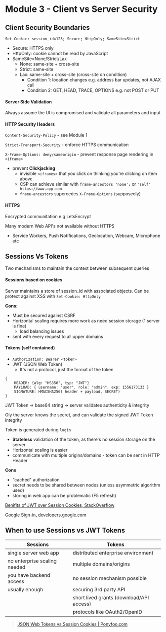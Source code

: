 # Module 3 - Client vs Server Security

## Client Security Boundaries

`Set-Cookie: session_id=123; Secure; HttpOnly; SameSite=Strict`

- Secure: HTTPS only
- HttpOnly: cookie cannot be read by JavaScript
- SameSite=None/Strict/Lax
    - None: same-site + cross-site
    - Strict: same-site
    - Lax: same-site + cross-site (cross-site on condition)
        - Condition 1: location changes e.g. address bar updates, not AJAX call
        - Condition 2: GET, HEAD, TRACE, OPTIONS e.g. not POST or PUT

#### Server Side Validation

Always assume the UI is compromised and validate all parameters and input

#### HTTP Security Headers

`Content-Security-Policy` - see Module 1

`Strict-Transport-Security` - enforce HTTPS communication

`X-Frame-Options: deny/sameorigin` - prevent response page rendering in `<iframe>`
- prevent **Clickjacking**
    - invisible `<iframes>` that you click on thinking you're clicking on item above
    - CSP can achieve similar with `frame-ancestors 'none';` or `'self' https://www.app.com`
    - `frame-ancestors` supercedes `X-Frame-Options` (supposedly)

#### HTTPS

Encrypted communitation e.g LetsEncrypt

Many modern Web API's not available without HTTPS
- Service Workers, Push Notifications, Geolocation, Webcam, Microphone etc

## Sessions Vs Tokens 

Two mechanisms to maintain the context between subsequent queries

#### Sessions based on cookies

Server maintains a store of session_id with associated objects. Can be protect against XSS with `Set-Cookie: HttpOnly`

**Cons:**
- Must be secured against CSRF
- Horizontal scaling requires more work as need session storage (1 server is fine)
    - load balancing issues
- sent with every request to all upper domains

#### Tokens (self contained)

- `Authorization: Bearer <token>`
- JWT (JSON Web Token)
    - It's not a protocol, just the format of the token

```
{
    HEADER: {alg: "HS356", typ: "JWT"}
    PAYLOAD: { username: "user", role: "admin", exp: 1556173133 }
    SIGNATURE: HMACSHA256( header + payload, SECRET)
}
```

JWT Token -> base64 string -> server validates authenticity & integrity

Oly the server knows the secret, and can validate the signed JWT Token integrity

Token is generated during `login`

- **Stateless** validation of the token, as there's no session storage on the server
- Horizontal scaling is easier
- communicate with multiple origins/domains - token can be sent in HTTP Header

**Cons**
- "cached" authorization
- secret needs to be shared between nodes (unless asymmetric algorithm used)
- storing in web app can be problematic (F5 refresh)

[Benifits of JWT over Session Cookies, StackOverflow](https://security.stackexchange.com/questions/191894/whats-the-benefit-of-jwt-if-user-needs-to-send-his-credentials-once-anyway)

[Google Sign-in, developers.google.com](https://developers.google.com/identity/sign-in/web/backend-auth)

## When to use Sessions vs JWT Tokens

| Sessions | Tokens                                
| ---------| ------                      
| single server web app         | distributed enterprise environment    
| no enterprise scaling needed  | multiple domains/origins              
| you have backend access       | no session mechanism possible         
| usually enough                | securing 3rd party API
|                               | short lived grants (download/API access)
|                               | protocols like OAuth2/OpenID

> [JSON Web Tokens vs Session Cookies | Ponyfoo.com](https://ponyfoo.com/articles/json-web-tokens-vs-session-cookies)
